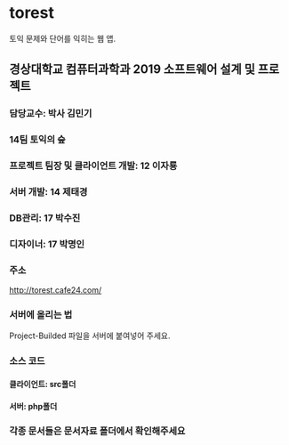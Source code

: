 # torest
토익 문제와 단어를 익히는 웹 앱.

## 경상대학교 컴퓨터과학과 2019 소프트웨어 설계 및 프로젝트
### 담당교수: 박사 김민기

### 14팀 토익의 숲
### 프로젝트 팀장 및 클라이언트 개발: 12 이자룡
### 서버 개발: 14 제태경
### DB관리: 17 박수진
### 디자이너: 17 박명인

### 주소
http://torest.cafe24.com/

### 서버에 올리는 법
Project-Builded 파일을 서버에 붙여넣어 주세요.

### 소스 코드
#### 클라이언트: src폴더
#### 서버: php폴더

### 각종 문서들은 문서자료 폴더에서 확인해주세요
